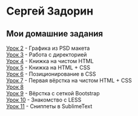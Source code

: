 # Сергей Задорин
## Мои домашние задания

[Урок 2](zadorinserj.github.io/lesson_2/ "") - Графика из PSD макета  
[Урок 3](zadorinserj.github.io/lesson_3/ "") - Работа с директорией  
[Урок 4](zadorinserj.github.io/lesson_4/ "") - Книжка на чистом HTML  
[Урок 5](zadorinserj.github.io/lesson_5/ "") - Книжка на HTML + CSS  
[Урок 6](zadorinserj.github.io/lesson_6/ "") - Позиционирование в CSS  
[Урок 7](zadorinserj.github.io/lesson_7/first_site/src/index.html "") - Первая вёрстка на чистом HTML + CSS  
[Урок 8]("")  
[Урок 9](zadorinserj.github.io/lesson_9/first_site/src/index.html "") - Вёрстка с сеткой Bootstrap  
[Урок 10](zadorinserj.github.io/lesson_10/ "") - Знакомство с LESS  
[Урок 11](zadorinserj.github.io/lesson_11/ "") - Сниппеты в SublimeText  
